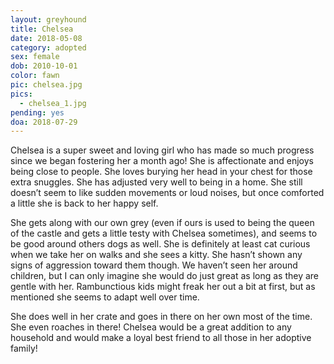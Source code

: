 ```yaml
---
layout: greyhound
title: Chelsea
date: 2018-05-08
category: adopted
sex: female
dob: 2010-10-01
color: fawn
pic: chelsea.jpg
pics:
  - chelsea_1.jpg
pending: yes
doa: 2018-07-29
---
```


Chelsea is a super sweet and loving girl who has made so much progress since we began
fostering her a month ago! She is affectionate and enjoys being close to people. She loves
burying her head in your chest for those extra snuggles. She has adjusted very well to being
in a home. She still doesn’t seem to like sudden movements or loud noises, but once comforted
a little she is back to her happy self.

She gets along with our own grey (even if ours is used to being the queen of the castle and
gets a little testy with Chelsea sometimes), and seems to be good around others dogs as well.
She is definitely at least cat curious when we take her on walks and she sees a kitty. She
hasn’t shown any signs of aggression toward them though. We haven’t seen her around children,
but I can only imagine she would do just great as long as they are gentle with her.
Rambunctious kids might freak her out a bit at first, but as mentioned she seems to adapt
well over time.

She does well in her crate and goes in there on her own most of the time. She even roaches in
there! Chelsea would be a great addition to any household and would make a loyal best friend
to all those in her adoptive family!
